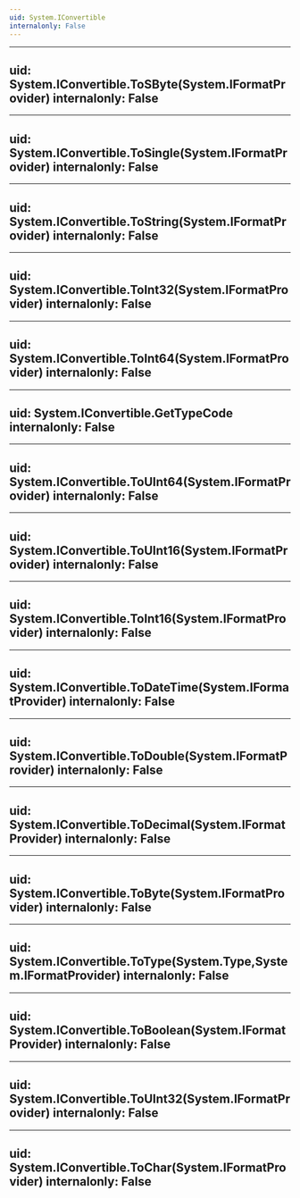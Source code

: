 ```yaml
---
uid: System.IConvertible
internalonly: False
---
```


---
uid: System.IConvertible.ToSByte(System.IFormatProvider)
internalonly: False
---

---
uid: System.IConvertible.ToSingle(System.IFormatProvider)
internalonly: False
---

---
uid: System.IConvertible.ToString(System.IFormatProvider)
internalonly: False
---

---
uid: System.IConvertible.ToInt32(System.IFormatProvider)
internalonly: False
---

---
uid: System.IConvertible.ToInt64(System.IFormatProvider)
internalonly: False
---

---
uid: System.IConvertible.GetTypeCode
internalonly: False
---

---
uid: System.IConvertible.ToUInt64(System.IFormatProvider)
internalonly: False
---

---
uid: System.IConvertible.ToUInt16(System.IFormatProvider)
internalonly: False
---

---
uid: System.IConvertible.ToInt16(System.IFormatProvider)
internalonly: False
---

---
uid: System.IConvertible.ToDateTime(System.IFormatProvider)
internalonly: False
---

---
uid: System.IConvertible.ToDouble(System.IFormatProvider)
internalonly: False
---

---
uid: System.IConvertible.ToDecimal(System.IFormatProvider)
internalonly: False
---

---
uid: System.IConvertible.ToByte(System.IFormatProvider)
internalonly: False
---

---
uid: System.IConvertible.ToType(System.Type,System.IFormatProvider)
internalonly: False
---

---
uid: System.IConvertible.ToBoolean(System.IFormatProvider)
internalonly: False
---

---
uid: System.IConvertible.ToUInt32(System.IFormatProvider)
internalonly: False
---

---
uid: System.IConvertible.ToChar(System.IFormatProvider)
internalonly: False
---
